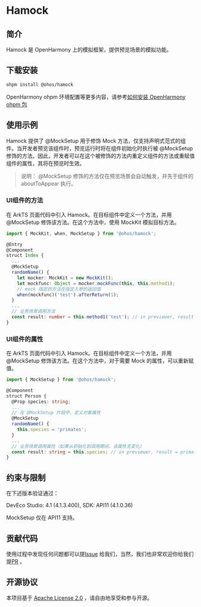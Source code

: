# Hamock

## 简介

Hamock 是 OpenHarmony 上的模拟框架，提供预览场景的模拟功能。

## 下载安装

```bash
ohpm install @ohos/hamock
```

OpenHarmony ohpm 环境配置等更多内容，请参考[如何安装 OpenHarmony ohpm 包](https://gitee.com/openharmony-tpc/docs/blob/master/OpenHarmony_har_usage.md)

## 使用示例

Hamock 提供了 @MockSetup 用于修饰 Mock 方法，仅支持声明式范式的组件。当开发者预览该组件时，预览运行时将在组件初始化时执行被 @MockSetup 修饰的方法。因此，开发者可以在这个被修饰的方法内重定义组件的方法或重赋值组件的属性，其将在预览时生效。

> 说明：
> @MockSetup 修饰的方法仅在预览场景会自动触发，并先于组件的 aboutToAppear 执行。

### UI组件的方法

在 ArkTS 页面代码中引入 Hamock。在目标组件中定义一个方法，并用 @MockSetup 修饰该方法。在这个方法中，使用 MockKit 模拟目标方法。

```typescript
import { MockKit, when, MockSetup } from '@ohos/hamock';

@Entry
@Component
struct Index {
  ...
  @MockSetup
  randomName() {
    let mocker: MockKit = new MockKit();
    let mockfunc: Object = mocker.mockFunc(this, this.method1);
    // mock 指定的方法在指定入参的返回值
    when(mockfunc)('test').afterReturn(1);
  }
  ...
  // 业务场景调用方法
  const result: number = this.method1('test'); // in previewer, result = 1
}
```

### UI组件的属性

在 ArkTS 页面代码中引入 Hamock。在目标组件中定义一个方法，并用 @MockSetup 修饰该方法。在这个方法中，对于需要 Mock 的属性，可以重新赋值。

```typescript
import { MockSetup } from '@ohos/hamock';

@Component
struct Person {
  @Prop species: string;
  ...
  // 在 @MockSetup 片段中，定义对象属性
  @MockSetup
  randomName() {
    this.species = 'primates';
  }
  ...
  // 业务场景调用属性（如果从初始化到调用期间，该属性无变化）
  const result: string = this.species; // in previewer, result = primates
}
```

## 约束与限制

在下述版本验证通过：

DevEco Studio: 4.1 (4.1.3.400), SDK: API11 (4.1.0.36)

MockSetup 仅在 API11 支持。

## 贡献代码

使用过程中发现任何问题都可以提[Issue](https://gitee.com/openharmony/testfwk_arkxtest/issues) 给我们，当然，我们也非常欢迎你给我们提[PR](https://gitee.com/openharmony/testfwk_arkxtest/pulls) 。

## 开源协议

本项目基于 [Apache License 2.0](https://gitee.com/openharmony/testfwk_arkxtest/blob/master/hamock/LICENSE) ，请自由地享受和参与开源。